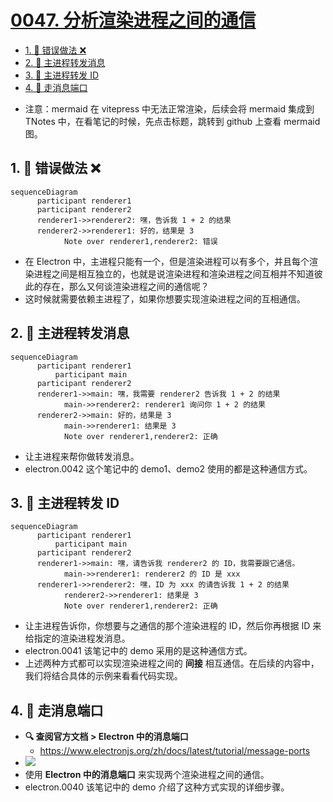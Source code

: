 # [0047. 分析渲染进程之间的通信](https://github.com/tnotesjs/TNotes.electron/tree/main/notes/0047.%20%E5%88%86%E6%9E%90%E6%B8%B2%E6%9F%93%E8%BF%9B%E7%A8%8B%E4%B9%8B%E9%97%B4%E7%9A%84%E9%80%9A%E4%BF%A1)

<!-- region:toc -->

- [1. 📒 错误做法 ❌](#1--错误做法-)
- [2. 📒 主进程转发消息](#2--主进程转发消息)
- [3. 📒 主进程转发 ID](#3--主进程转发-id)
- [4. 📒 走消息端口](#4--走消息端口)

<!-- endregion:toc -->
- 注意：mermaid 在 vitepress 中无法正常渲染，后续会将 mermaid 集成到 TNotes 中，在看笔记的时候，先点击标题，跳转到 github 上查看 mermaid 图。

## 1. 📒 错误做法 ❌

```mermaid
sequenceDiagram
      participant renderer1
      participant renderer2
      renderer1->>renderer2: 嘿，告诉我 1 + 2 的结果
      renderer2->>renderer1: 好的，结果是 3
			Note over renderer1,renderer2: 错误
```

- 在 Electron 中，主进程只能有一个，但是渲染进程可以有多个，并且每个渲染进程之间是相互独立的，也就是说渲染进程和渲染进程之间互相并不知道彼此的存在，那么又何谈渲染进程之间的通信呢？
- 这时候就需要依赖主进程了，如果你想要实现渲染进程之间的互相通信。

## 2. 📒 主进程转发消息

```mermaid
sequenceDiagram
      participant renderer1
		  participant main
      participant renderer2
      renderer1->>main: 嘿，我需要 renderer2 告诉我 1 + 2 的结果
			main->>renderer2: renderer1 询问你 1 + 2 的结果
      renderer2->>main: 好的，结果是 3
			main->>renderer1: 结果是 3
			Note over renderer1,renderer2: 正确
```

- 让主进程来帮你做转发消息。
- electron.0042 这个笔记中的 demo1、demo2 使用的都是这种通信方式。

## 3. 📒 主进程转发 ID

```mermaid
sequenceDiagram
      participant renderer1
		  participant main
      participant renderer2
      renderer1->>main: 嘿，请告诉我 renderer2 的 ID，我需要跟它通信。
			main->>renderer1: renderer2 的 ID 是 xxx
      renderer1->>renderer2: 嘿，ID 为 xxx 的请告诉我 1 + 2 的结果
			renderer2->>renderer1: 结果是 3
			Note over renderer1,renderer2: 正确
```

- 让主进程告诉你，你想要与之通信的那个渲染进程的 ID，然后你再根据 ID 来给指定的渲染进程发消息。
- electron.0041 该笔记中的 demo 采用的是这种通信方式。
- 上述两种方式都可以实现渲染进程之间的 **间接** 相互通信。在后续的内容中，我们将结合具体的示例来看看代码实现。

## 4. 📒 走消息端口

- **🔍 查阅官方文档 > Electron 中的消息端口**
  - https://www.electronjs.org/zh/docs/latest/tutorial/message-ports
- ![](assets/2024-10-05-23-50-07.png)
- 使用 **Electron 中的消息端口** 来实现两个渲染进程之间的通信。
- electron.0040 该笔记中的 demo 介绍了这种方式实现的详细步骤。
